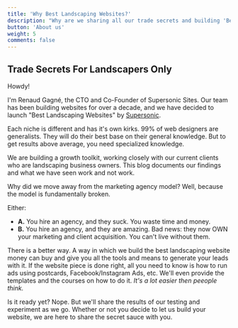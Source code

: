 ```yaml
---
title: 'Why Best Landscaping Websites?'
description: "Why are we sharing all our trade secrets and building 'Best Landscaping Websites'? Here's why..."
button: 'About us'
weight: 5
comments: false
---
```


## Trade Secrets For Landscapers Only

Howdy!

I'm Renaud Gagné, the CTO and Co-Founder of Supersonic Sites. Our team has been building websites for over a decade, and we have decided to launch "Best Landscaping Websites" by [Supersonic](https://www.supersonicsites.com). 

Each niche is different and has it's own kirks. 99% of web designers are generalists. They will do their best base on their general knowledge. But to get results above average, you need specialized knowledge.

We are building a growth toolkit, working closely with our current clients who are landscaping business owners. This blog documents our findings and what we have seen work and not work.

Why did we move away from the marketing agency model? Well, because the model is fundamentally broken. 

Either:

- **A.** You hire an agency, and they suck. You waste time and money.
- **B.** You hire an agency, and they are amazing. Bad news: they now OWN your marketing and client acquisition. You can't live without them.

There is a better way. A way in which we build the best landscaping website money can buy and give you all the tools and means to generate your leads with it. If the website piece is done right, all you need to know is how to run ads using postcards, Facebook/Instagram Ads, etc. We'll even provide the templates and the courses on how to do it. *It's a lot easier then peeople think.*

Is it ready yet? Nope. But we'll share the results of our testing and experiment as we go. Whether or not you decide to let us build your website, we are here to share the secret sauce with you. 